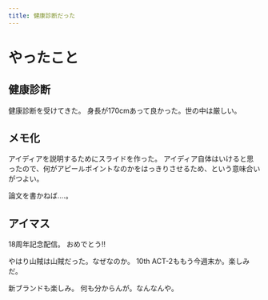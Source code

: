 ```yaml
---
title: 健康診断だった
---
```


# やったこと

## 健康診断

健康診断を受けてきた。
身長が170cmあって良かった。世の中は厳しい。

## メモ化

アイディアを説明するためにスライドを作った。
アイディア自体はいけると思ったので、何がアピールポイントなのかをはっきりさせるため、という意味合いがつよい。

論文を書かねば‥‥。

## アイマス

18周年記念配信。
おめでとう!!

やはり山賊は山賊だった。なぜなのか。
10th ACT-2ももう今週末か。楽しみだ。

新ブランドも楽しみ。
何も分からんが。なんなんや。
